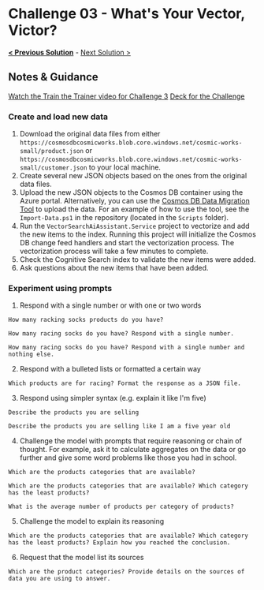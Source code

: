 # Challenge 03 - What's Your Vector, Victor?

**[< Previous Solution](./Solution-02.md)** - [Next Solution >](./Solution-04.md)

## Notes & Guidance

[Watch the Train the Trainer video for Challenge 3](https://aka.ms/vsaia.hack.ttt.04)
[Deck for the Challenge](Challenge%203.pptx)

### Create and load new data

1. Download the original data files from either `https://cosmosdbcosmicworks.blob.core.windows.net/cosmic-works-small/product.json` or `https://cosmosdbcosmicworks.blob.core.windows.net/cosmic-works-small/customer.json` to your local machine.
2. Create several new JSON objects based on the ones from the original data files.
3. Upload the new JSON objects to the Cosmos DB container using the Azure portal. Alternatively, you can use the [Cosmos DB Data Migration  Tool](https://github.com/AzureCosmosDB/data-migration-desktop-tool) to upload the data. For an example of how to use the tool, see the `Import-Data.ps1` in the repository (located in the `Scripts` folder).
4. Run the `VectorSearchAiAssistant.Service` project to vectorize and add the new items to the index. Running this project will initialize the Cosmos DB change feed handlers and start the vectorization process. The vectorization process will take a few minutes to complete.
5. Check the Cognitive Search index to validate the new items were added.
6. Ask questions about the new items that have been added.

### Experiment using prompts

1. Respond with a single number or with one or two words

`How many racking socks products do you have?`

`How many racing socks do you have? Respond with a single number.`

`How many racing socks do you have? Respond with a single number and nothing else.`

2. Respond with a bulleted lists or formatted a certain way

`Which products are for racing? Format the response as a JSON file.`

3. Respond using simpler syntax (e.g. explain it like I'm five)

`Describe the products you are selling`

`Describe the products you are selling like I am a five year old`

4. Challenge the model with prompts that require reasoning or chain of thought. For example, ask it to calculate aggregates on the data or go further and give some word problems like those you had in school.

`Which are the products categories that are available?`

`Which are the products categories that are available? Which category has the least products?`

`What is the average number of products per category of products?`

5. Challenge the model to explain its reasoning

`Which are the products categories that are available? Which category has the least products? Explain how you reached the conclusion.`

6. Request that the model list its sources

`Which are the product categories? Provide details on the sources of data you are using to answer.`
